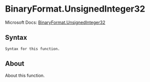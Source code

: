 ---
---

# BinaryFormat.UnsignedInteger32

Microsoft Docs: [BinaryFormat.UnsignedInteger32](https://docs.microsoft.com/en-us/powerquery-m/binaryformat-unsignedinteger32)

## Syntax

```powerquery-m
Syntax for this function.
```

## About

About this function.


